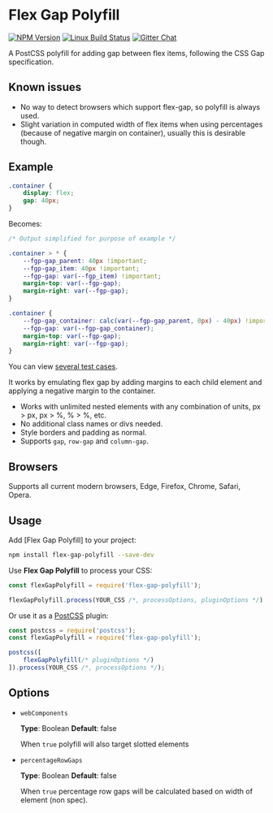 # Flex Gap Polyfill

[![NPM Version][npm-img]][npm-url]
[![Linux Build Status][cli-img]][cli-url]
[![Gitter Chat][git-img]][git-url]


A PostCSS polyfill for adding gap between flex items, following the CSS Gap specification.

## Known issues

- No way to detect browsers which support flex-gap, so polyfill is always used.
- Slight variation in computed width of flex items when using percentages (because of negative margin on container), usually this is desirable though.

## Example

```css
.container {
    display: flex;
    gap: 40px;
}

```

Becomes:

```css
/* Output simplified for purpose of example */

.container > * {
    --fgp-gap_parent: 40px !important;
    --fgp-gap_item: 40px !important;
    --fgp-gap: var(--fgp_item) !important;
    margin-top: var(--fgp-gap);
    margin-right: var(--fgp-gap);
}

.container {
    --fgp-gap_container: calc(var(--fgp-gap_parent, 0px) - 40px) !important;
    --fgp-gap: var(--fgp-gap_container);
    margin-top: var(--fgp-gap);
    margin-right: var(--fgp-gap);
}
```

You can view [several test cases](https://limitlessloop.github.io/flex-gap-polyfill/).

It works by emulating flex gap by adding margins to each child element and applying a negative margin to the container.

- Works with unlimited nested elements with any combination of units, px > px, px > %, % > %, etc.
- No additional class names or divs needed.
- Style borders and padding as normal.
- Supports `gap`, `row-gap` and `column-gap`.

## Browsers

Supports all current modern browsers, Edge, Firefox, Chrome, Safari, Opera.

## Usage

Add [Flex Gap Polyfill] to your project:

```bash
npm install flex-gap-polyfill --save-dev
```

Use **Flex Gap Polyfill** to process your CSS:

```js
const flexGapPolyfill = require('flex-gap-polyfill');

flexGapPolyfill.process(YOUR_CSS /*, processOptions, pluginOptions */);
```

Or use it as a [PostCSS] plugin:

```js
const postcss = require('postcss');
const flexGapPolyfill = require('flex-gap-polyfill');

postcss([
    flexGapPolyfill(/* pluginOptions */)
]).process(YOUR_CSS /*, processOptions */);
```

[npm-url]: https://www.npmjs.com/package/flex-gap-polyfill
[npm-img]: https://img.shields.io/npm/v/flex-gap-polyfill.svg
[cli-url]: https://travis-ci.org/limitlessloop/flex-gap-polyfill
[cli-img]: https://img.shields.io/travis/limitlessloop/flex-gap-polyfill.svg
[git-url]: https://gitter.im/postcss/postcss
[git-img]: https://img.shields.io/badge/chat-gitter-blue.svg

[PostCSS]: https://github.com/postcss/postcss
[Flex Gap Polyfil]: https://github.com/limitlessloop/flex-gap-polyfill

## Options

- `webComponents`

    __Type__: Boolean __Default__: false

    When `true` polyfill will also target slotted elements

- `percentageRowGaps`

    __Type__: Boolean __Default__: false

    When `true` percentage row gaps will be calculated based on width of element (non spec).

